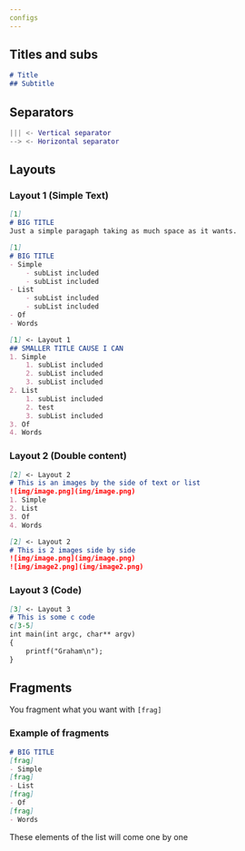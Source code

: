 ```yaml
---
configs
---
```


## Titles and subs
```md
# Title
## Subtitle
```

## Separators
```m
||| <- Vertical separator
--> <- Horizontal separator
```

## Layouts
### Layout 1 (Simple Text)
```md
[1]
# BIG TITLE
Just a simple paragaph taking as much space as it wants.
```

```md
[1] 
# BIG TITLE
- Simple
	- subList included
	- subList included
- List 
	- subList included
	- subList included
- Of 
- Words
```

```md
[1] <- Layout 1
## SMALLER TITLE CAUSE I CAN
1. Simple
	1. subList included
	2. subList included
	3. subList included
2. List 
	1. subList included
	2. test
	3. subList included
3. Of 
4. Words 
```

### Layout 2 (Double content)
```md
[2] <- Layout 2
# This is an images by the side of text or list
![img/image.png](img/image.png)
1. Simple
2. List
3. Of
4. Words
```

```md
[2] <- Layout 2
# This is 2 images side by side
![img/image.png](img/image.png)
![img/image2.png](img/image2.png)
```

### Layout 3 (Code) 

```md
[3] <- Layout 3
# This is some c code
c[3-5]
int main(int argc, char** argv)
{
	printf("Graham\n");
}
```

## Fragments
You fragment what you want with `[frag]`

### Example of fragments

```md
# BIG TITLE
[frag]
- Simple
[frag]
- List 
[frag]
- Of 
[frag]
- Words
```

These elements of the list will come one by one



